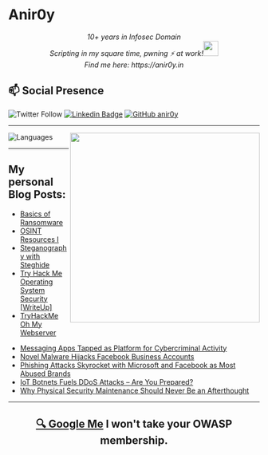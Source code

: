 # Anir0y


<p align="center"><em>10+ years in Infosec Domain<br>
  Scripting in my square time, pwning ⚡ at work!<img src="https://media.giphy.com/media/WUlplcMpOCEmTGBtBW/giphy.gif" width="30"> <br>
  Find me here: https://anir0y.in
</em></p>

## 📫 Social Presence

![Twitter Follow](https://img.shields.io/twitter/follow/anir0y?color=blue&style=for-the-badge&logo=twitter)
[![Linkedin Badge](https://img.shields.io/badge/Animesh%20Roy-Connect%20on%20linkedin-black?style=for-the-badge&logo=linkedin)](https://www.linkedin.com/in/anir0y/)
[![GitHub anir0y](https://img.shields.io/github/followers/anir0y?label=GitHub&style=for-the-badge&logo=github)](https://github.com/anir0y)

---

<img align='right' src="https://github-readme-stats.vercel.app/api?username=anir0y&show_icons=true&theme=dark" width="380">
<p align="left">
  <img  src="https://github-readme-stats.vercel.app/api/top-langs/?username=anir0y&layout=compact&hide=html,css" alt="Languages" />
</p>


---

## My personal Blog Posts:

<!-- CLASS:START -->
- [Basics of Ransomware](https://classroom.anir0y.in/post/what_is_ransomware/)
- [OSINT Resources I](https://classroom.anir0y.in/post/osint_resources-i/)
- [Steganography with Steghide](https://classroom.anir0y.in/post/stegnography/)
- [Try Hack Me Operating System Security [WriteUp]](https://classroom.anir0y.in/post/tryhackme-operatingsystemsecurity/)
- [TryHackMe Oh My Webserver](https://classroom.anir0y.in/post/tryhackme-oh-my-webserver/)
<!-- CLASS:END -->


<!-- THREAT:START -->
- [Messaging Apps Tapped as Platform for Cybercriminal Activity](https://threatpost.com/messaging-apps-cybercriminals/180303/)
- [Novel Malware Hijacks Facebook Business Accounts](https://threatpost.com/malware-hijacks-facebook/180285/)
- [Phishing Attacks Skyrocket with Microsoft and Facebook as Most Abused Brands](https://threatpost.com/popular-bait-in-phishing-attacks/180281/)
- [IoT Botnets Fuels DDoS Attacks – Are You Prepared?](https://threatpost.com/ddos-attacks-prepared/180273/)
- [Why Physical Security Maintenance Should Never Be an Afterthought](https://threatpost.com/physical-security-maintenance/180269/)
<!-- THREAT:END -->

---

<h2 align=center>
  <a href="https://google.com/search?q=@anir0y">🔍 Google Me</a> I won't take your OWASP membership. 
</h2>


